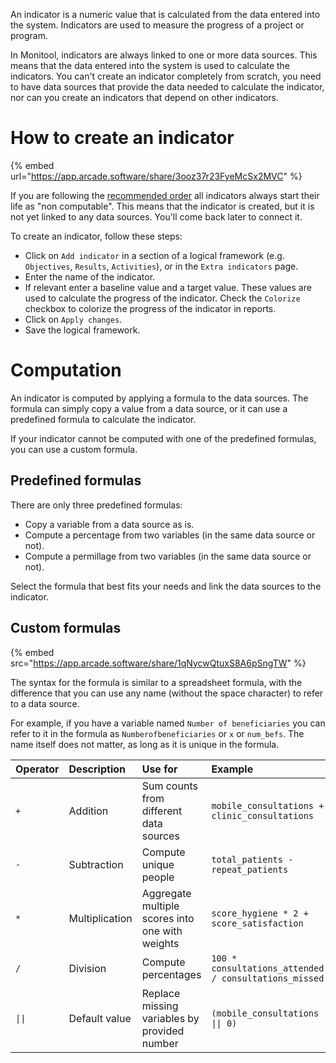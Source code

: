 An indicator is a numeric value that is calculated from the data entered into the system. Indicators are used to measure the progress of a project or program.

In Monitool, indicators are always linked to one or more data sources. This means that the data entered into the system is used to calculate the indicators. You can't create an indicator completely from scratch, you need to have data sources that provide the data needed to calculate the indicator, nor can you create an indicators that depend on other indicators.

# How to create an indicator

{% embed url="https://app.arcade.software/share/3ooz37r23FyeMcSx2MVC" %}

If you are following the [recommended order](../recommended-order.md) all indicators always start their life as "non computable". This means that the indicator is created, but it is not yet linked to any data sources. You'll come back later to connect it.

To create an indicator, follow these steps:

- Click on `Add indicator` in a section of a logical framework (e.g. `Objectives`, `Results`, `Activities`), or in the `Extra indicators` page.
- Enter the name of the indicator.
- If relevant enter a baseline value and a target value. These values are used to calculate the progress of the indicator. Check the `Colorize` checkbox to colorize the progress of the indicator in reports.
- Click on `Apply changes`.
- Save the logical framework.

# Computation

An indicator is computed by applying a formula to the data sources. The formula can simply copy a value from a data source, or it can use a predefined formula to calculate the indicator.

If your indicator cannot be computed with one of the predefined formulas, you can use a custom formula.

## Predefined formulas

There are only three predefined formulas:

- Copy a variable from a data source as is.
- Compute a percentage from two variables (in the same data source or not).
- Compute a permillage from two variables (in the same data source or not).

Select the formula that best fits your needs and link the data sources to the indicator.

## Custom formulas

{% embed src="https://app.arcade.software/share/1qNycwQtuxS8A6pSngTW" %}

The syntax for the formula is similar to a spreadsheet formula, with the difference that you can use any name (without the space character) to refer to a data source.

For example, if you have a variable named `Number of beneficiaries` you can refer to it in the formula as `Numberofbeneficiaries` or `x` or `num_befs`. The name itself does not matter, as long as it is unique in the formula.

| Operator | Description    | Use for                                         | Example                                               |
| :------- | :------------- | :---------------------------------------------- | :---------------------------------------------------- |
| `+`      | Addition       | Sum counts from different data sources          | `mobile_consultations + clinic_consultations`         |
| `-`      | Subtraction    | Compute unique people                           | `total_patients - repeat_patients`                    |
| `*`      | Multiplication | Aggregate multiple scores into one with weights | `score_hygiene * 2 + score_satisfaction`              |
| `/`      | Division       | Compute percentages                             | `100 * consultations_attended / consultations_missed` |
| `\|\|`   | Default value  | Replace missing variables by provided number    | `(mobile_consultations \|\| 0)`                       |
